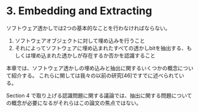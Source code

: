 # 3. Embedding and Extracting

ソフトウェア透かしでは2つの基本的なことを行わなければならない。

1. ソフトウェアオブジェクトに対して埋め込みを行うこと
2. それによってソフトウェアに埋め込まれたすべての透かしbitを抽出する、もしくは埋め込まれた透かしが存在するか否かを認識すること

本章では、ソフトウェア透かしの埋め込みと抽出に関するいくつかの概念について紹介する。
これらに関しては我々の以前の研究[46]ですでに述べられている。

Section 4 で取り上げる認識問題に関する議論では、抽出に関する問題についての概念が必要になるがそれらはこの論文の焦点ではない。
